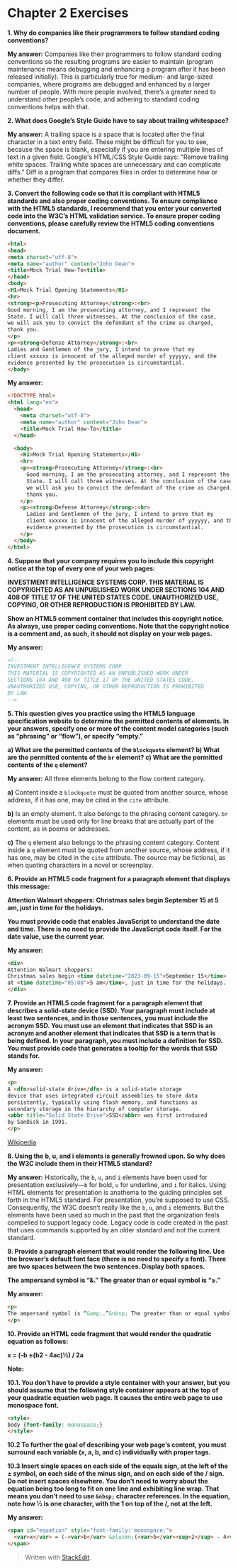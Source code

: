 ﻿# Chapter 2 Exercises

**1. Why do companies like their programmers to follow standard coding conventions?**

**My answer:** Companies like their programmers to follow standard coding conventions so the resulting programs are easier to maintain (program maintenance means debugging and enhancing a program after it has been released initially). This is particularly true for medium- and large-sized companies, where programs are debugged and enhanced by a larger number of people. With more people involved, there’s a greater need to understand other people’s code, and adhering to standard coding conventions helps with that.

**2. What does Google’s Style Guide have to say about trailing whitespace?**

**My answer:** A trailing space is a space that is located after the final character in a text entry field. These might be difficult for you to see, because the space is blank, especially if you are entering multiple lines of text in a given field. Google's HTML/CSS Style Guide says: "Remove trailing white spaces. Trailing white spaces are unnecessary and can complicate diffs." Diff is a program that compares files in order to determine how or whether they differ.

**3. Convert the following code so that it is compliant with HTML5 standards and also proper coding conventions. To ensure compliance with the HTML5 standards, I recommend that you enter your converted code into the W3C’s HTML validation service. To ensure proper coding conventions, please carefully review the HTML5 coding conventions document.**
```html
<html>
<head>
<meta charset="utf-8">
<meta name="author" content="John Dean">
<title>Mock Trial How-To<title>
</head>
<body>
<H1>Mock Trial Opening Statements</H1>
<hr>
<strong><p>Prosecuting Attorney</strong>:<br>
Good morning, I am the prosecuting attorney, and I represent the
State. I will call three witnesses. At the conclusion of the case,
we will ask you to convict the defendant of the crime as charged,
thank you.
</p>
<p><strong>Defense Attorney</strong>:<br>
Ladies and Gentlemen of the jury, I intend to prove that my
client xxxxxx is innocent of the alleged murder of yyyyyy, and the
evidence presented by the prosecution is circumstantial.
</body>
```

**My answer:**
```html
<!DOCTYPE html>
<html lang="en">
  <head>
    <meta charset="utf-8">
    <meta name="author" content="John Dean">
    <title>Mock Trial How-To</title>
  </head>

  <body>
    <H1>Mock Trial Opening Statements</H1>
    <hr>
    <p><strong>Prosecuting Attorney</strong>:<br>
      Good morning, I am the prosecuting attorney, and I represent the
      State. I will call three witnesses. At the conclusion of the case,
      we will ask you to convict the defendant of the crime as charged,
      thank you.
    </p>
    <p><strong>Defense Attorney</strong>:<br>
      Ladies and Gentlemen of the jury, I intend to prove that my
      client xxxxxx is innocent of the alleged murder of yyyyyy, and the
      evidence presented by the prosecution is circumstantial.
    </p>
  </body>
</html>
```

**4. Suppose that your company requires you to include this copyright notice at the top of every one of your web pages:**

**INVESTMENT INTELLIGENCE SYSTEMS CORP.
THIS MATERIAL IS COPYRIGHTED AS AN UNPUBLISHED WORK UNDER SECTIONS 104 AND 408 OF TITLE 17 OF THE UNITED STATES CODE. UNAUTHORIZED USE, COPYING, OR OTHER REPRODUCTION IS PROHIBITED BY LAW.**

**Show an HTML5 comment container that includes this copyright notice. As always, use proper coding conventions. Note that the copyright notice is a comment and, as such, it should not display on your web pages.**

**My answer:**
```html
<!--
INVESTMENT INTELLIGENCE SYSTEMS CORP.  
THIS MATERIAL IS COPYRIGHTED AS AN UNPUBLISHED WORK UNDER
SECTIONS 104 AND 408 OF TITLE 17 OF THE UNITED STATES CODE.
UNAUTHORIZED USE, COPYING, OR OTHER REPRODUCTION IS PROHIBITED
BY LAW.
-->
```

**5. This question gives you practice using the HTML5 language specification website to determine the permitted contents of elements. In your answers, specify one or more of the content model categories (such as “phrasing” or “flow”), or specify “empty.”**

**a) What are the permitted contents of the `blockquote` element?
b) What are the permitted contents of the `br` element?
c) What are the permitted contents of the `q` element?**

**My answer:** All three elements belong to the flow content category.

**a)** Content inside a `blockquote` must be quoted from another source, whose address, if it has one, may be cited in the `cite` attribute.

**b)** Is an empty element. It also belongs to the phrasing content category. `br` elements must be used only for line breaks that are actually part of the content, as in poems or addresses.

**c)** The `q` element also belongs to the phrasing content category. Content inside a `q` element must be quoted from another source, whose address, if it has one, may be cited in the `cite` attribute. The source may be fictional, as when quoting characters in a novel or screenplay.

**6. Provide an HTML5 code fragment for a paragraph element that displays this message:**

**Attention Walmart shoppers:
Christmas sales begin September 15 at 5 am, just in time for the holidays.**

**You must provide code that enables JavaScript to understand the date and time. There is no need to provide the JavaScript code itself. For the date value, use the current year.**

**My answer:** 
```html
<div>
Attention Walmart shoppers:
Christmas sales begin <time datetime="2023-09-15">September 15</time>
at <time datetime="05:00">5 am</time>, just in time for the holidays.
</div>
```

**7. Provide an HTML5 code fragment for a paragraph element that describes a solid-state device (SSD). Your paragraph must include at least two sentences, and in those sentences, you must include the acronym SSD. You must use an element that indicates that SSD is an acronym and another element that indicates that SSD is a term that is being defined. In your paragraph, you must include a definition for SSD. You must provide code that generates a tooltip for the words that SSD stands for.**

**My answer:** 
```html
<p>
A <dfn>solid-state drive</dfn> is a solid-state storage
device that uses integrated circuit assemblies to store data
persistently, typically using flash memory, and functions as
secondary storage in the hierarchy of computer storage.
<abbr title="Solid State Drive">SSD</abbr> was first introduced
by SanDisk in 1991.
</p>
```
[Wikipedia](https://en.wikipedia.org/wiki/Solid-state_drive)

**8. Using the b, u, and i elements is generally frowned upon. So why does the W3C include them in their HTML5 standard?**

**My answer:** Historically, the `b`, `u`, and `i` elements have been used for presentation exclusively—`b` for bold, `u` for underline, and `i` for italics. Using HTML elements for presentation is anathema to the guiding principles set forth in the HTML5 standard. For presentation, you’re supposed to use CSS. Consequently, the W3C doesn’t really like the `b`, `u`, and `i` elements. But the elements have been used so much in the past that the organization feels compelled to support legacy code. Legacy code is code created in the past that uses commands supported by an older standard and not the current standard.

**9. Provide a paragraph element that would render the following line. Use the browser’s default font face (there is no need to specify a font). There are two spaces between the two sentences. Display both spaces.**

**The ampersand symbol is “&.” The greater than or equal symbol is “≥.”**

**My answer:**
```html
<p>
The ampersand symbol is “&amp;.”&nbsp; The greater than or equal symbol is “&ge;.”
</p>
```

**10. Provide an HTML code fragment that would render the quadratic equation as follows:**

**x = (-b ±(b2 - 4ac)½) / 2a**

**Note:**

**10.1. You don’t have to provide a style container with your answer, but you should assume that the following style container appears at the top of your quadratic equation web page. It causes the entire web page to use monospace font.**
```html
<style>
body {font-family: monospace;}
</style>
```
**10.2 To further the goal of describing your web page’s content, you must surround each variable (x, a, b, and c) individually with proper tags.**

**10.3 Insert single spaces on each side of the equals sign, at the left of the ± symbol, on each side of the minus sign, and on each side of the / sign. Do not insert spaces elsewhere. You don’t need to worry about the equation being too long to fit on one line and exhibiting line wrap. That means you don’t need to use `&nbsp;` character references. In the equation, note how ½ is one character, with the 1 on top of the /, not at the left.**

**My answer:**
```html
<span id="equation" style="font-family: monospace;">
  <var>x</var> = (-<var>b</var> &plusmn;(<var>b</var><sup>2</sup> - 4<var>a</var><var>c</var>)<sup>&frac12;</sup>) / 2<var>a</var>
</span>
```

> Written with [StackEdit](https://stackedit.io/).
